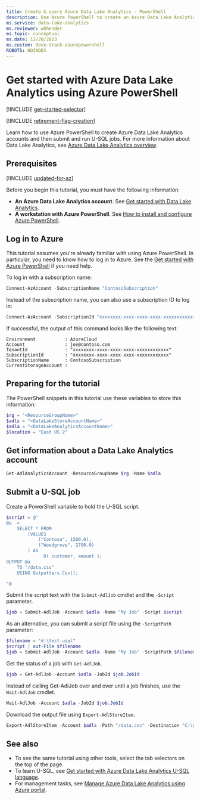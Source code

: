 ```yaml
---
title: Create & query Azure Data Lake Analytics - PowerShell
description: Use Azure PowerShell to create an Azure Data Lake Analytics account and submit a U-SQL job.
ms.service: data-lake-analytics
ms.reviewer: whhender
ms.topic: conceptual
ms.date: 12/20/2023
ms.custom: devx-track-azurepowershell
ROBOTS: NOINDEX
---
```

# Get started with Azure Data Lake Analytics using Azure PowerShell

[!INCLUDE [get-started-selector](../../includes/data-lake-analytics-selector-get-started.md)]

[!INCLUDE [retirement-flag-creation](includes/retirement-flag-creation.md)]

Learn how to use Azure PowerShell to create Azure Data Lake Analytics accounts and then submit and run U-SQL jobs. For more information about Data Lake Analytics, see [Azure Data Lake Analytics overview](data-lake-analytics-overview.md).

## Prerequisites

[!INCLUDE [updated-for-az](../../includes/updated-for-az.md)]

Before you begin this tutorial, you must have the following information:

* **An Azure Data Lake Analytics account**. See [Get started with Data Lake Analytics](./data-lake-analytics-get-started-portal.md).
* **A workstation with Azure PowerShell**. See [How to install and configure Azure PowerShell](/powershell/azure/).

## Log in to Azure

This tutorial assumes you're already familiar with using Azure PowerShell. In particular, you need to know how to log in to Azure. See the [Get started with Azure PowerShell](/powershell/azure/get-started-azureps) if you need help.

To log in with a subscription name:

```powershell
Connect-AzAccount -SubscriptionName "ContosoSubscription"
```

Instead of the subscription name, you can also use a subscription ID to log in:

```powershell
Connect-AzAccount -SubscriptionId "xxxxxxxx-xxxx-xxxx-xxxx-xxxxxxxxxxxx"
```

If  successful, the output of this command looks like the following text:

```text
Environment           : AzureCloud
Account               : joe@contoso.com
TenantId              : "xxxxxxxx-xxxx-xxxx-xxxx-xxxxxxxxxxxx"
SubscriptionId        : "xxxxxxxx-xxxx-xxxx-xxxx-xxxxxxxxxxxx"
SubscriptionName      : ContosoSubscription
CurrentStorageAccount :
```

## Preparing for the tutorial

The PowerShell snippets in this tutorial use these variables to store this information:

```powershell
$rg = "<ResourceGroupName>"
$adls = "<DataLakeStoreAccountName>"
$adla = "<DataLakeAnalyticsAccountName>"
$location = "East US 2"
```

## Get information about a Data Lake Analytics account

```powershell
Get-AdlAnalyticsAccount -ResourceGroupName $rg -Name $adla  
```

## Submit a U-SQL job

Create a PowerShell variable to hold the U-SQL script.

```powershell
$script = @"
@a  = 
    SELECT * FROM 
        (VALUES
            ("Contoso", 1500.0),
            ("Woodgrove", 2700.0)
        ) AS 
              D( customer, amount );
OUTPUT @a
    TO "/data.csv"
    USING Outputters.Csv();

"@
```

Submit the script text with the `Submit-AdlJob` cmdlet and the `-Script` parameter.

```powershell
$job = Submit-AdlJob -Account $adla -Name "My Job" -Script $script
```

As an alternative, you can submit a script file using the `-ScriptPath` parameter:

```powershell
$filename = "d:\test.usql"
$script | out-File $filename
$job = Submit-AdlJob -Account $adla -Name "My Job" -ScriptPath $filename
```

Get the status of a job with `Get-AdlJob`. 

```powershell
$job = Get-AdlJob -Account $adla -JobId $job.JobId
```

Instead of calling Get-AdlJob over and over until a job finishes, use the `Wait-AdlJob` cmdlet.

```powershell
Wait-AdlJob -Account $adla -JobId $job.JobId
```

Download the output file using `Export-AdlStoreItem`.

```powershell
Export-AdlStoreItem -Account $adls -Path "/data.csv" -Destination "C:\data.csv"
```

## See also

* To see the same tutorial using other tools, select the tab selectors on the top of the page.
* To learn U-SQL, see [Get started with Azure Data Lake Analytics U-SQL language](data-lake-analytics-u-sql-get-started.md).
* For management tasks, see [Manage Azure Data Lake Analytics using Azure portal](data-lake-analytics-manage-use-portal.md).